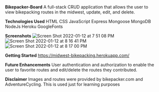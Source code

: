 **Bikepacker-Board**
A full-stack CRUD application that allows the user to view
bikepacking routes in the midwest, update, edit, and delete.

**Technologies Used**
HTML 
CSS
JavaScript
Express
Mongoose
MongoDB
NodeJs
Heroku
GoogleFonts

**Screenshots**
![Screen Shot 2022-01-12 at 7 51 08 PM](https://user-images.githubusercontent.com/94858532/149541560-63144e6f-70c0-4fbd-86f5-5cb94a62243b.png)
![Screen Shot 2022-01-12 at 8 16 41 PM](https://user-images.githubusercontent.com/94858532/149541572-7cfbd9df-0022-4c4e-b230-165f86b48cc2.png)
![Screen Shot 2022-01-12 at 8 17 00 PM](https://user-images.githubusercontent.com/94858532/149541582-d50e9ba1-8bb3-4ca8-971f-fb3c08fe7dc3.png)

**Getting Started**
https://midwest-bikepacking.herokuapp.com/

**Future Enhancements**
User authentication and authorization to enable the user to favorite routes and edit/delete the routes they contributed. 

**Disclaimer**
Images and routes were provided by bikepacker.com and AdventureCycling. This is used just for learning purposes
